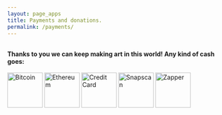 ```yaml
---
layout: page_apps
title: Payments and donations.
permalink: /payments/
---
```


<!--<a>We are currently raising funds for a world tour to play our music far and wide, spreading the message of a healthy future for our planet. Why not send us some cash to help us achieve this goal? Your contribution will be wisely spent to create and perform music that inspires people to look inward and take action in their lives to co-create a living future. We accept Bitcoin, Ethereum, All traditional currencies, any other gifts and/or adventures around the world too. We look forward to playing in your town!</a>-->

<br>
<strong>Thanks to you we can keep making art in this world! Any kind of cash goes:</strong>
<br>
<br>
<a href="../bitcoin"><img src="../assets/img/currencyicons/bit.png" height="80vw" width="80vw" alt="Bitcoin"></a>
<a href="../ethereum"><img src="../assets/img/currencyicons/ether.png" height="80vw" width="80vw" alt="Ethereum"></a>
<a href="../creditcard"><img src="../assets/img/currencyicons/credit-cards-icon.png" height="80vw" width="80vw" alt="Credit Card"></a>
<a href="../snapscan"><img src="../assets/img/currencyicons/snapscan.png" height="80vw" width="80vw" alt="Snapscan"></a>
<a href="../zapper"><img src="../assets/img/currencyicons/zapper.jpg" height="80vw" width="80vw" alt="Zapper"></a>

<br>
<br>
<br>
